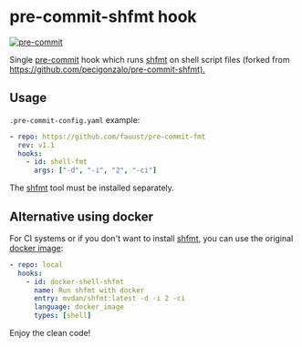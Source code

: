 # pre-commit-shfmt hook

[![pre-commit](https://img.shields.io/badge/pre--commit-enabled-brightgreen?logo=pre-commit&logoColor=white)](https://github.com/pre-commit/pre-commit)

Single [pre-commit](http://pre-commit.com/) hook which runs
[shfmt](https://github.com/mvdan/sh) on shell script files (forked from
<https://github.com/pecigonzalo/pre-commit-shfmt).>

## Usage

`.pre-commit-config.yaml` example:

```yaml
- repo: https://github.com/fauust/pre-commit-fmt
  rev: v1.1
  hooks:
    - id: shell-fmt
      args: ["-d", "-i", "2", "-ci"]
```

The [shfmt](https://github.com/mvdan/sh) tool must be installed separately.

## Alternative using docker

For CI systems or if you don't want to install
[shfmt](https://github.com/mvdan/sh), you can use the original [docker
image](https://hub.docker.com/r/mvdan/shfmt/):

```yaml
- repo: local
  hooks:
    - id: docker-shell-shfmt
      name: Run shfmt with docker
      entry: mvdan/shfmt:latest -d -i 2 -ci
      language: docker_image
      types: [shell]
```

Enjoy the clean code!
